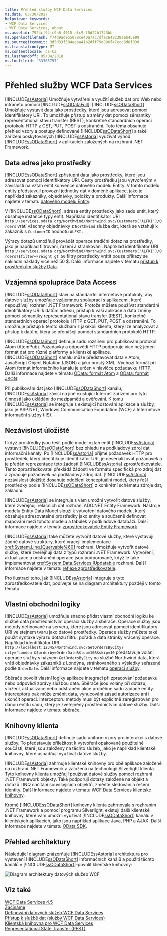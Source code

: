 ```yaml
---
title: Přehled služby WCF Data Services
ms.date: 03/30/2017
helpviewer_keywords:
- WCF Data Services
- WCF Data Services, about
ms.assetid: 7924cf94-c9a6-4015-afc9-f5d22b1743bb
ms.openlocfilehash: f74d9ad955078ce40a7ac7dfac649c38aeb45e99
ms.sourcegitcommit: 3d5d33f384eeba41b2dff79d096f47ccc8d8f03d
ms.translationtype: MT
ms.contentlocale: cs-CZ
ms.lasthandoff: 05/04/2018
ms.locfileid: "33365797"
---
```

# <a name="wcf-data-services-overview"></a>Přehled služby WCF Data Services
[!INCLUDE[ssAstoria](../../../../includes/ssastoria-md.md)] Umožňuje vytváření a využití služeb dat pro Web nebo intranetu pomocí [!INCLUDE[ssODataFull](../../../../includes/ssodatafull-md.md)]. [!INCLUDE[ssODataShort](../../../../includes/ssodatashort-md.md)] Umožňuje vystavit data jako prostředky, které jsou adresovat pomocí identifikátory URI. To umožňuje přístup a změny dat pomocí sémantiky representational stavu transfer (REST), konkrétně standardních operací protokolu HTTP z GET, PUT, POST a odstranění. Toto téma obsahuje přehled vzory a postupy definované [!INCLUDE[ssODataShort](../../../../includes/ssodatashort-md.md)] a také zařízení poskytovaných [!INCLUDE[ssAstoria](../../../../includes/ssastoria-md.md)] využívat výhod [!INCLUDE[ssODataShort](../../../../includes/ssodatashort-md.md)] v aplikacích založených na rozhraní .NET Framework.  
  
## <a name="address-data-as-resources"></a>Data adres jako prostředky  
 [!INCLUDE[ssODataShort](../../../../includes/ssodatashort-md.md)] zpřístupní data jako prostředky, které jsou adresovat pomocí identifikátory URI. Cesty prostředku jsou vytvořeným v závislosti na vztah entit konvence datového modelu Entity. V tomto modelu entity představují provozní jednotky dat v doméně aplikace, jako je například zákazníky, objednávky, položky a produkty. Další informace najdete v tématu [datového modelu Entity](../../../../docs/framework/data/adonet/entity-data-model.md).  
  
 V [!INCLUDE[ssODataShort](../../../../includes/ssodatashort-md.md)], adresa entity prostředky jako sadu entit, který obsahuje instance typy entit. Například identifikátor URI `http://services.odata.org/Northwind/Northwind.svc/Customers('ALFKI')/Orders` vrátí všechny objednávky z `Northwind` služba dat, která se vztahují k zákazník s `CustomerID` hodnotu `ALFKI.`  
  
 Výrazy dotazů umožňují provádět operace tradiční dotaz na prostředky, jako je například filtrování, řazení a stránkování. Například identifikátor URI `http://services.odata.org/Northwind/Northwind.svc/Customers('ALFKI')/Orders?$filter=Freight gt 50` filtry prostředky vrátit pouze příkazy se nákladní náklady více než 50 $. Další informace najdete v tématu [přístup k prostředkům služby Data](../../../../docs/framework/data/wcf/accessing-data-service-resources-wcf-data-services.md).  
  
## <a name="interoperable-data-access"></a>Vzájemná spolupráce Data Access  
 [!INCLUDE[ssODataShort](../../../../includes/ssodatashort-md.md)] staví na standardní internetové protokoly, aby datové služby umožňuje vzájemnou spolupráci s aplikacemi, které nepoužívají rozhraní .NET Framework. Protože můžete používat standardní identifikátory URI k datům adresu, přístup k vaší aplikace a data změny pomocí sémantiky representational stavu transfer (REST), konkrétně standardních operací protokolu HTTP z GET, PUT, POST a odstranění. To umožňuje přístup k těmto službám z jakékoli klienta, který lze analyzovat a přístup k datům, která se přenášejí pomocí standardních protokolů HTTP.  
  
 [!INCLUDE[ssODataShort](../../../../includes/ssodatashort-md.md)] definuje sadu rozšíření pro publikování protokol Atom (AtomPub). Požadavky a odpovědi HTTP podporuje více než jeden formát dat pro různé platformy a klientské aplikace. [!INCLUDE[ssODataShort](../../../../includes/ssodatashort-md.md)] Kanálu může představovat data v Atom, JavaScript Object Notation (JSON) a jako prostý XML. Výchozí formát při Atom formát informačního kanálu je určen v hlavičce požadavku HTTP. Další informace najdete v tématu [OData: formát Atom](http://go.microsoft.com/fwlink/?LinkID=185794) a [OData: formát JSON](http://go.microsoft.com/fwlink/?LinkID=185795).  
  
 Při publikování dat jako [!INCLUDE[ssODataShort](../../../../includes/ssodatashort-md.md)] kanálu, [!INCLUDE[ssAstoria](../../../../includes/ssastoria-md.md)] závisí na jiné existující Internet zařízení pro tyto činnosti jako ukládání do mezipaměti a ověřování. K tomu [!INCLUDE[ssAstoria](../../../../includes/ssastoria-md.md)] se integruje s existující hostování aplikace a služby, jako je ASP.NET, Windows Communication Foundation (WCF) a Internetové informační služby (IIS).  
  
## <a name="storage-independence"></a>Nezávislost úložiště  
 I když prostředky jsou řešit podle model vztah entit [!INCLUDE[ssAstoria](../../../../includes/ssastoria-md.md)] vystavit [!INCLUDE[ssODataShort](../../../../includes/ssodatashort-md.md)] bez ohledu na podkladový zdroj dat informační kanály. Po [!INCLUDE[ssAstoria](../../../../includes/ssastoria-md.md)] přijme požadavek HTTP pro prostředek, který identifikuje identifikátor URI, je deserializovat požadavek a je předán reprezentace této žádosti [!INCLUDE[ssAstoria](../../../../includes/ssastoria-md.md)] zprostředkovatele. Tento zprostředkovatel překládá žádosti ve formátu specifická pro zdroj dat a zpracuje požadavek na podkladový zdroj dat. [!INCLUDE[ssAstoria](../../../../includes/ssastoria-md.md)] nezávislost úložiště dosahuje oddělení konceptuální model, který řeší prostředky podle [!INCLUDE[ssODataShort](../../../../includes/ssodatashort-md.md)] z konkrétní schématu zdroje dat, základní.  
  
 [!INCLUDE[ssAstoria](../../../../includes/ssastoria-md.md)] se integruje s vám umožní vytvořit datové služby, které zveřejňují relačních dat rozhraní ADO.NET Entity Framework. Nástroje modelu Entity Data Model slouží k vytvoření datového modelu, který obsahuje adresovatelné prostředky jako entity a současně definovat mapování mezi tohoto modelu a tabulek v podkladové databázi. Další informace najdete v tématu [zprostředkovatele Entity Framework](../../../../docs/framework/data/wcf/entity-framework-provider-wcf-data-services.md).  
  
 [!INCLUDE[ssAstoria](../../../../includes/ssastoria-md.md)] také můžete vytvořit datové služby, které vystavují žádné datové struktury, které vracejí implementace <xref:System.Linq.IQueryable%601> rozhraní. Umožňuje vytvořit datové služby, které zveřejňují data z typů rozhraní .NET Framework. Vytvoření, aktualizace a odstranění operace jsou podporované, když je také implementovat <xref:System.Data.Services.IUpdatable> rozhraní. Další informace najdete v tématu [reflexe zprostředkovatele](../../../../docs/framework/data/wcf/reflection-provider-wcf-data-services.md).  
  
 Pro ilustraci toho, jak [!INCLUDE[ssAstoria](../../../../includes/ssastoria-md.md)] integruje s tyto zprostředkovatele dat, podívejte se na diagram architektury později v tomto tématu.  
  
## <a name="custom-business-logic"></a>Vlastní obchodní logiky  
 [!INCLUDE[ssAstoria](../../../../includes/ssastoria-md.md)] umožňuje snadno přidat vlastní obchodní logiku ke službě data prostřednictvím operací služby a sběrače. Operace služby jsou metody definované na serveru, které jsou adresovat pomocí identifikátory URI ve stejném tvaru jako datové prostředky. Operace služby můžete také použít syntaxe výrazu dotazu filtru, pořadí a data stránky vrácený operace. Například identifikátor URI `http://localhost:12345/Northwind.svc/GetOrdersByCity?city='London'&$orderby=OrderDate&$top=10&$skip=10` představuje volání operace služby s názvem `GetOrdersByCity` na službě Northwind data, která vrátí objednávky zákazníků z Londýna, stránkovaného s výsledky seřazené podle `OrderDate`. Další informace najdete v tématu [operací služby](../../../../docs/framework/data/wcf/service-operations-wcf-data-services.md).  
  
 Sběrače povolit vlastní logiky aplikace integraci při zpracování požadavku nebo odpovědi zprávy službou data. Sběrače jsou volány při dotazu, vložení, aktualizace nebo odstranění akce proběhne sadu zadané entity. Interceptoru pak může změnit data, vynucování zásad autorizace ani i ukončit operaci. Interceptoru metody musí být explicitně zaregistrován pro danou entitu sadu, který je zveřejněný prostřednictvím datové služby. Další informace najdete v tématu [sběrače](../../../../docs/framework/data/wcf/interceptors-wcf-data-services.md).  
  
## <a name="client-libraries"></a>Knihovny klienta  
 [!INCLUDE[ssODataShort](../../../../includes/ssodatashort-md.md)] definuje sadu uniform vzory pro interakci s datové služby. To představuje příležitost k vytvoření opakovaně použitelné součásti, které jsou založeny na těchto služeb, jako je například klientské knihovny, které usnadňují využívat datové služby.  
  
 [!INCLUDE[ssAstoria](../../../../includes/ssastoria-md.md)] zahrnuje klientské knihovny pro obě aplikace založené na rozhraní .NET Framework a založená na technologii Silverlight klienta. Tyto knihovny klienta umožňují používat datové služby pomocí rozhraní .NET Framework objekty. Také podporují dotazy založené na objekt a dotazů LINQ načítání souvisejících objektů, změňte sledování a řešení identity. Další informace najdete v tématu [WCF Data Services klientské knihovny](../../../../docs/framework/data/wcf/wcf-data-services-client-library.md).  
  
 Kromě [!INCLUDE[ssODataShort](../../../../includes/ssodatashort-md.md)] knihovny klienta zahrnovala s rozhraním .NET Framework a pomocí programu Silverlight, existují další klientské knihovny, které vám umožní využívat [!INCLUDE[ssODataShort](../../../../includes/ssodatashort-md.md)] kanálu v klientských aplikacích, jako jsou například aplikace Java, PHP a AJAX. Další informace najdete v tématu [OData SDK](http://go.microsoft.com/fwlink/?LinkID=185796).  
  
## <a name="architecture-overview"></a>Přehled architektury  
 Následující diagram znázorňuje [!INCLUDE[ssAstoria](../../../../includes/ssastoria-md.md)] architektura pro vystavení [!INCLUDE[ssODataShort](../../../../includes/ssodatashort-md.md)] informačních kanálů a použití těchto kanálů v [!INCLUDE[ssODataShort](../../../../includes/ssodatashort-md.md)]-povolit klientské knihovny:  
  
 ![Diagram architektury datových služeb WCF](../../../../docs/framework/data/wcf/media/astoriaservicearch.gif "AstoriaServiceArch")  
  
## <a name="see-also"></a>Viz také  
 [WCF Data Services 4.5](../../../../docs/framework/data/wcf/index.md)  
 [Začínáme](../../../../docs/framework/data/wcf/getting-started-with-wcf-data-services.md)  
 [Definování datových služeb WCF Data Services](../../../../docs/framework/data/wcf/defining-wcf-data-services.md)  
 [Přístup k službě dat (služby WCF Data Services)](http://msdn.microsoft.com/library/1e54a2b9-2ec6-4002-b8f8-c1d8df37c350)  
 [Klientská knihovna pro WCF Data Services](../../../../docs/framework/data/wcf/wcf-data-services-client-library.md)  
 [Representational State Transfer (REST)](http://go.microsoft.com/fwlink/?LinkId=113919)
